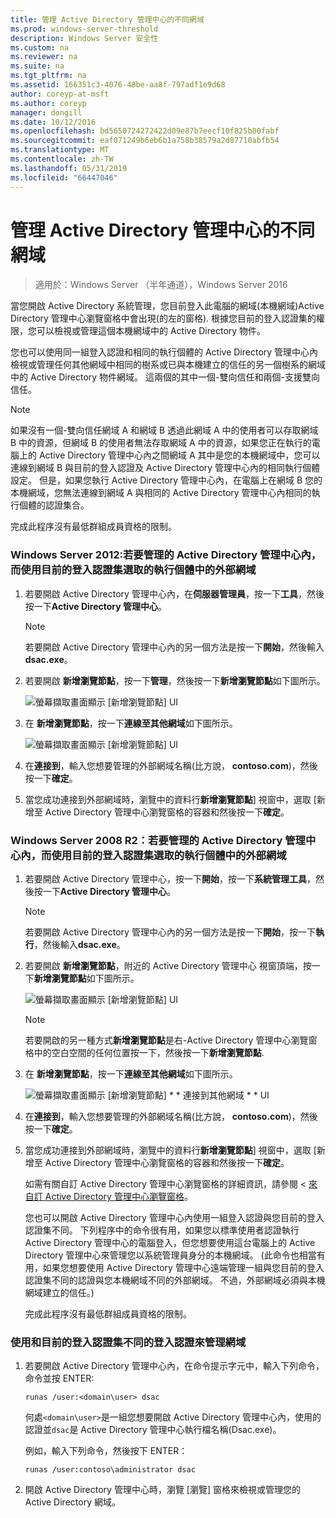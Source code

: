 ```yaml
---
title: 管理 Active Directory 管理中心的不同網域
ms.prod: windows-server-threshold
description: Windows Server 安全性
ms.custom: na
ms.reviewer: na
ms.suite: na
ms.tgt_pltfrm: na
ms.assetid: 166351c3-4076-48be-aa8f-797adf1e9d68
author: coreyp-at-msft
ms.author: coreyp
manager: dongill
ms.date: 10/12/2016
ms.openlocfilehash: bd5650724272422d09e87b7eecf10f825b00fabf
ms.sourcegitcommit: eaf071249b6eb6b1a758b38579a2d87710abfb54
ms.translationtype: MT
ms.contentlocale: zh-TW
ms.lasthandoff: 05/31/2019
ms.locfileid: "66447046"
---
```

# <a name="manage-different-domains-in-active-directory-administrative-center"></a>管理 Active Directory 管理中心的不同網域

>適用於：Windows Server （半年通道），Windows Server 2016

  當您開啟 Active Directory 系統管理，您目前登入此電腦的網域\(本機網域\)Active Directory 管理中心瀏覽窗格中會出現\(的左的窗格\). 根據您目前的登入認證集的權限，您可以檢視或管理這個本機網域中的 Active Directory 物件。

 您也可以使用同一組登入認證和相同的執行個體的 Active Directory 管理中心內檢視或管理任何其他網域中相同的樹系或已與本機建立的信任的另一個樹系的網域中的 Active Directory 物件網域。 這兩個的其中一個\-雙向信任和兩個\-支援雙向信任。

> [!NOTE]
>  如果沒有一個\-雙向信任網域 A 和網域 B 透過此網域 A 中的使用者可以存取網域 B 中的資源，但網域 B 的使用者無法存取網域 A 中的資源，如果您正在執行的電腦上的 Active Directory 管理中心內之間網域 A 其中是您的本機網域中，您可以連線到網域 B 與目前的登入認證及 Active Directory 管理中心內的相同執行個體設定。 但是，如果您執行 Active Directory 管理中心內，在電腦上在網域 B 您的本機網域，您無法連線到網域 A 與相同的 Active Directory 管理中心內相同的執行個體的認證集合。

 完成此程序沒有最低群組成員資格的限制。

### <a name="windows-server-2012-to-manage-a-foreign-domain-in-the-selected-instance-of-active-directory-administrative-center-using-the-current-set-of-logon-credentials"></a>Windows Server 2012:若要管理的 Active Directory 管理中心內，而使用目前的登入認證集選取的執行個體中的外部網域

1.  若要開啟 Active Directory 管理中心內，在**伺服器管理員**，按一下**工具**，然後按一下**Active Directory 管理中心**。

    > [!NOTE]
    >  若要開啟 Active Directory 管理中心內的另一個方法是按一下**開始**，然後輸入**dsac.exe**。

2.  若要開啟 **新增瀏覽節點**，按一下**管理**，然後按一下**新增瀏覽節點**如下圖所示。

     ![螢幕擷取畫面顯示 [新增瀏覽節點] UI](media/ADDS_ADACAddNavNode.gif)

3.  在 **新增瀏覽節點**，按一下**連線至其他網域**如下圖所示。

     ![螢幕擷取畫面顯示 [新增瀏覽節點] UI](media/ADDS_ADACConnectToDomain.gif)

4.  在**連接到**，輸入您想要管理的外部網域名稱\(比方說， **contoso.com**\)，然後按一下**確定**。

5.  當您成功連接到外部網域時，瀏覽中的資料行**新增瀏覽節點**] 視窗中，選取 [新增至 Active Directory 管理中心瀏覽窗格的容器和然後按一下**確定**。

### <a name="windows-server-2008-r2-to-manage-a-foreign-domain-in-the-selected-instance-of-active-directory-administrative-center-using-the-current-set-of-logon-credentials"></a>Windows Server 2008 R2：若要管理的 Active Directory 管理中心內，而使用目前的登入認證集選取的執行個體中的外部網域

1. 若要開啟 Active Directory 管理中心，按一下**開始**，按一下**系統管理工具**，然後按一下**Active Directory 管理中心**。

   > [!NOTE]
   >  若要開啟 Active Directory 管理中心內的另一個方法是按一下**開始**，按一下**執行**，然後輸入**dsac.exe**。

2. 若要開啟 **新增瀏覽節點**，附近的 Active Directory 管理中心 視窗頂端，按一下**新增瀏覽節點**如下圖所示。

    ![螢幕擷取畫面顯示 [新增瀏覽節點] UI](media/click_add_nav_nodes.gif)

   > [!NOTE]
   >  若要開啟的另一種方式**新增瀏覽節點**是右\-Active Directory 管理中心瀏覽窗格中的空白空間的任何位置按一下，然後按一下**新增瀏覽節點**.

3. 在 **新增瀏覽節點**，按一下**連線至其他網域**如下圖所示。

    ![螢幕擷取畫面顯示 [新增瀏覽節點] * * 連接到其他網域 * * UI](media/add_nav_nodes.gif)

4. 在**連接到**，輸入您想要管理的外部網域名稱\(比方說， **contoso.com**\)，然後按一下**確定**。

5. 當您成功連接到外部網域時，瀏覽中的資料行**新增瀏覽節點**] 視窗中，選取 [新增至 Active Directory 管理中心瀏覽窗格的容器和然後按一下**確定**。

   如需有關自訂 Active Directory 管理中心瀏覽窗格的詳細資訊，請參閱 <<c0> [ 來自訂 Active Directory 管理中心瀏覽窗格](customize-the-active-directory-administrative-center-navigation-pane.md)。

   您也可以開啟 Active Directory 管理中心內使用一組登入認證與您目前的登入認證集不同。 下列程序中的命令很有用，如果您以標準使用者認證執行 Active Directory 管理中心的電腦登入，但您想要使用這台電腦上的 Active Directory 管理中心來管理您以系統管理員身分的本機網域。 \(此命令也相當有用，如果您想要使用 Active Directory 管理中心遠端管理一組與您目前的登入認證集不同的認證與您本機網域不同的外部網域。 不過，外部網域必須與本機網域建立的信任。\)

   完成此程序沒有最低群組成員資格的限制。

### <a name="to-manage-a-domain-using-logon-credentials-that-are-different-from-the-current-set-of-logon-credentials"></a>使用和目前的登入認證集不同的登入認證來管理網域

1.  若要開啟 Active Directory 管理中心內，在命令提示字元中，輸入下列命令，命令並按 ENTER:

     `runas /user:<domain\user> dsac`

     何處`<domain\user>`是一組您想要開啟 Active Directory 管理中心內，使用的認證並`dsac`是 Active Directory 管理中心執行檔名稱\(Dsac.exe\)。

     例如，輸入下列命令，然後按下 ENTER：

     `runas /user:contoso\administrator dsac`

2.  開啟 Active Directory 管理中心時，瀏覽 [瀏覽] 窗格來檢視或管理您的 Active Directory 網域。

  

